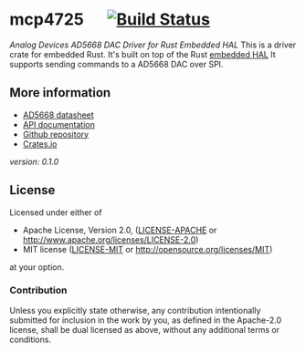 # mcp4725 &emsp; [![Build Status](https://travis-ci.com/mendelt/ad5668.svg?branch=master)](https://travis-ci.com/mendelt/ad5668)

*Analog Devices AD5668 DAC Driver for Rust Embedded HAL*
This is a driver crate for embedded Rust. It's built on top of the Rust
[embedded HAL](https://github.com/rust-embedded/embedded-hal)
It supports sending commands to a AD5668 DAC over SPI.

## More information
- [AD5668 datasheet](https://www.analog.com/media/en/technical-documentation/data-sheets/AD5628_5648_5668.pdf)
- [API documentation](https://docs.rs/ad5668)
- [Github repository](https://github.com/mendelt/ad5668)
- [Crates.io](https://crates.io/crates/ad5668)


*version: 0.1.0*
## License

Licensed under either of

 * Apache License, Version 2.0, ([LICENSE-APACHE](LICENSE-APACHE) or http://www.apache.org/licenses/LICENSE-2.0)
 * MIT license ([LICENSE-MIT](LICENSE-MIT) or http://opensource.org/licenses/MIT)

at your option.

### Contribution

Unless you explicitly state otherwise, any contribution intentionally submitted
for inclusion in the work by you, as defined in the Apache-2.0 license, shall be dual licensed as above, without any
additional terms or conditions.
